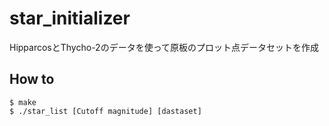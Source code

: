 # star_initializer
HipparcosとThycho-2のデータを使って原板のプロット点データセットを作成

## How to 

```
$ make
$ ./star_list [Cutoff magnitude] [dastaset]
```
